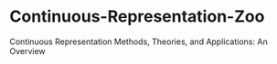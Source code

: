 # Continuous-Representation-Zoo
Continuous Representation Methods, Theories, and Applications: An Overview

